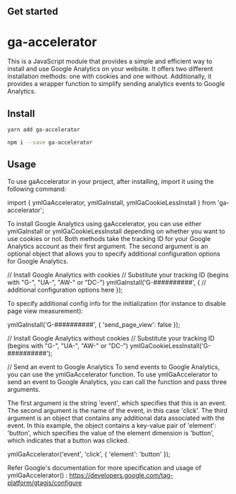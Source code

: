 ## Get started

# ga-accelerator

This is a JavaScript module that provides a simple and efficient way to install and use Google Analytics on your website. It offers two different installation methods: one with cookies and one without. Additionally, it provides a wrapper function to simplify sending analytics events to Google Analytics.

## Install

```bash
yarn add ga-accelerator
```

```bash
npm i --save ga-accelerator
```

## Usage

To use gaAccelerator in your project, after installing, import it using the following command:

import { ymlGaAccelerator, ymlGaInstall, ymlGaCookieLessInstall } from 'ga-accelerator';

To install Google Analytics using gaAccelerator, you can use either ymlGaInstall or ymlGaCookieLessInstall depending on whether you want to use cookies or not. Both methods take the tracking ID for your Google Analytics account as their first argument. The second argument is an optional object that allows you to specify additional configuration options for Google Analytics.

// Install Google Analytics with cookies
// Substitute your tracking ID (begins with "G-", "UA-", "AW-" or "DC-")
ymlGaInstall('G-##########', {
  // additional configuration options here
});

To specify additional config info for the initialization (for instance to disable page view measurement):

ymlGaInstall('G-##########', { 'send_page_view': false });

// Install Google Analytics without cookies
// Substitute your tracking ID (begins with "G-", "UA-", "AW-" or "DC-")
ymlGaCookieLessInstall('G-##########');


// Send an event to Google Analytics
To send events to Google Analytics, you can use the ymlGaAccelerator function. 
To use ymlGaAccelerator to send an event to Google Analytics, you can call the function and pass three arguments.

The first argument is the string 'event', which specifies that this is an event. The second argument is the name of the event, in this case 'click'. The third argument is an object that contains any additional data associated with the event. In this example, the object contains a key-value pair of 'element': 'button', which specifies the value of the element dimension is 'button', which indicates that a button was clicked.

ymlGaAccelerator('event', 'click', { 'element': 'button' });

Refer Google's documentation for more specification and usage of ymlGaAccelerator() :
https://developers.google.com/tag-platform/gtagjs/configure
